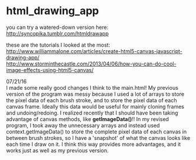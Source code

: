 # html_drawing_app    
you can try a watered-down version here: http://syncopika.tumblr.com/htmldrawapp    
    
these are the tutorials I looked at the most:    
http://www.williammalone.com/articles/create-html5-canvas-javascript-drawing-app/    
http://www.storminthecastle.com/2013/04/06/how-you-can-do-cool-image-effects-using-html5-canvas/    
    
07/21/16    
I made some really good changes I think to the main.html! My previous version of the program was messy because I used a lot of arrays to store the pixel data of each brush stroke, and to store the pixel data of each canvas frame. Ideally this data would be useful for mainly cloning frames and undoing/redoing. I realized recently that I should have been taking advantage of canvas methods, like <b>getImageData()</b>!! In my revised program, I took away the unnecessary arrays and instead used context.getImageData() to store the complete pixel data of each canvas in between brush strokes, so I have a 'snapshot' of what the canvas looks like each time I draw on it. I think this way provides more advantages, and it works just as well as my previous version. 

    

